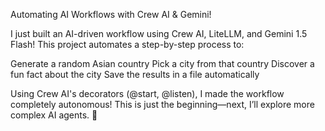 Automating AI Workflows with Crew AI & Gemini!

I just built an AI-driven workflow using Crew AI, LiteLLM, and Gemini 1.5 Flash! This project automates a step-by-step process to:

Generate a random Asian country
Pick a city from that country
Discover a fun fact about the city
Save the results in a file automatically

Using Crew AI's decorators (@start, @listen), I made the workflow completely autonomous! This is just the beginning—next, I’ll explore more complex AI agents. 🚀
